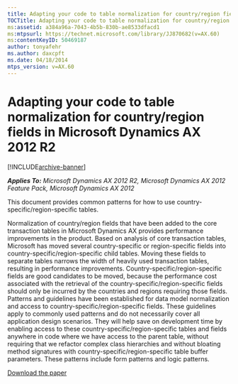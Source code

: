 ```yaml
---
title: Adapting your code to table normalization for country/region fields in Microsoft Dynamics AX 2012 R2
TOCTitle: Adapting your code to table normalization for country/region fields in Microsoft Dynamics AX 2012 R2
ms:assetid: a384a96a-7043-4b5b-830b-ae8533dfacd1
ms:mtpsurl: https://technet.microsoft.com/library/JJ870682(v=AX.60)
ms:contentKeyID: 50469187
author: tonyafehr
ms.author: daxcpft
ms.date: 04/18/2014
mtps_version: v=AX.60
---
```


# Adapting your code to table normalization for country/region fields in Microsoft Dynamics AX 2012 R2 


[!INCLUDE[archive-banner](includes/archive-banner.md)]


_**Applies To:** Microsoft Dynamics AX 2012 R2, Microsoft Dynamics AX 2012 Feature Pack, Microsoft Dynamics AX 2012_

This document provides common patterns for how to use country-specific/region-specific tables.

Normalization of country/region fields that have been added to the core transaction tables in Microsoft Dynamics AX provides performance improvements in the product. Based on analysis of core transaction tables, Microsoft has moved several country-specific or region-specific fields into country-specific/region-specific child tables. Moving these fields to separate tables narrows the width of heavily used transaction tables, resulting in performance improvements. Country-specific/region-specific fields are good candidates to be moved, because the performance cost associated with the retrieval of the country-specific/region-specific fields should only be incurred by the countries and regions requiring those fields. Patterns and guidelines have been established for data model normalization and access to country-specific/region-specific fields. These guidelines apply to commonly used patterns and do not necessarily cover all application design scenarios. They will help save on development time by enabling access to these country-specific/region-specific tables and fields anywhere in code where we have access to the parent table, without requiring that we refactor complex class hierarchies and without bloating method signatures with country-specific/region-specific table buffer parameters. These patterns include form patterns and logic patterns.

[Download the paper](https://go.microsoft.com/fwlink/?linkid=273070)

  


